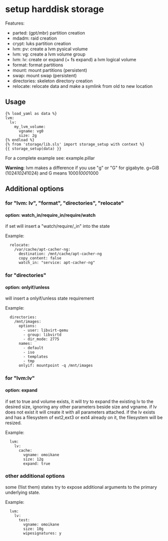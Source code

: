 # setup harddisk storage

Features:
 * parted:      (gpt/mbr) partition creation
 * mdadm:       raid creation
 * crypt:       luks partition creation
 * lvm: pv:     create a lvm pysical volume
 * lvm: vg:     create a lvm volume group
 * lvm: lv:     create or expand (+ fs expand) a lvm logical volume 
 * format:      format partitions
 * mount:       mount partitions (persistent)
 * swap:        mount swap (persistent)
 * directories: skeleton directory creation
 * relocate:    relocate data and make a symlink from old to new location

## Usage

```
{% load_yaml as data %}
lvm:
  lv:
    my_lvm_volume:
      vgname: vg0
      size: 2g
{% endload %}
{% from 'storage/lib.sls' import storage_setup with context %}
{{ storage_setup(data) }}
```

For a complete example see: example.pillar

**Warning**: lvm makes a difference if you use "g" or "G" for gigabyte.
g=GiB (1024*1024*1024) and G means 1000*1000*1000

## Additional options
### for "lvm: lv", "format", "directories", "relocate"
#### option: watch_in/require_in/require/watch

if set will insert a "watch/require/_in" into the state

Example:
```
  relocate:
    /var/cache/apt-cacher-ng:
      destination: /mnt/cache/apt-cacher-ng
      copy_content: false
      watch_in: "service: apt-cacher-ng"
```
### for "directories"
#### option: onlyif/unless

will insert a onlyif/unless state requirement

Example:
```
  directories:
    /mnt/images:
      options:
        - user: libvirt-qemu
        - group: libvirtd
        - dir_mode: 2775
      names:
        - default
        - iso
        - templates
        - tmp
      onlyif: mountpoint -q /mnt/images
```

### for "lvm:lv"
#### option: expand

if set to true and volume exists, 
it will try to expand the existing lv to the desired size, 
ignoring any other parameters beside size and vgname.
if lv does not exist it will create it with all parameters attached.
if the lv exists and has a filesystem of ext2,ext3 or ext4 already on it,
the filesystem will be resized.

Example:
```
  lvm:
    lv:
      cache:
        vgname: omoikane
        size: 12g
        expand: true
```


### other additional options 

some (!list them) states try to expose additional arguments to the primary underlying state.


Example:
```
  lvm:
    lv:
      test:
        vgname: omoikane
        size: 10g
        wipesignatures: y
```
